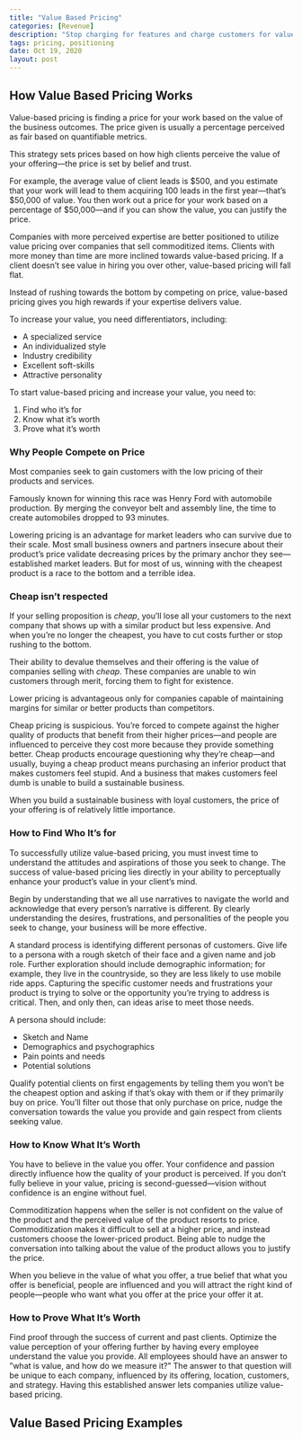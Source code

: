 ```yaml
---
title: "Value Based Pricing"
categories: [Revenue]
description: "Stop charging for features and charge customers for value gained. Charge per user, per dashboards, per 100 visits, etc."
tags: pricing, positioning
date: Oct 19, 2020
layout: post
---
```



## How Value Based Pricing Works
Value-based pricing is finding a price for your work based on the value of the business outcomes. The price given is usually a percentage perceived as fair based on quantifiable metrics.

This strategy sets prices based on how high clients perceive the value of your offering—the price is set by belief and trust.

For example, the average value of client leads is $500, and you estimate that your work will lead to them acquiring 100 leads in the first year—that’s $50,000 of value. You then work out a price for your work based on a percentage of $50,000—and if you can show the value, you can justify the price.

Companies with more perceived expertise are better positioned to utilize value pricing over companies that sell commoditized items. Clients with more money than time are more inclined towards value-based pricing. If a client doesn’t see value in hiring you over other, value-based pricing will fall flat.

Instead of rushing towards the bottom by competing on price, value-based pricing gives you high rewards if your expertise delivers value.

To increase your value, you need differentiators, including:
- A specialized service
- An individualized style
- Industry credibility
- Excellent soft-skills
- Attractive personality

To start value-based pricing and increase your value, you need to:
1. Find who it’s for
2. Know what it’s worth
3. Prove what it’s worth

### Why People Compete on Price
Most companies seek to gain customers with the low pricing of their products and services.

Famously known for winning this race was Henry Ford with automobile production. By merging the conveyor belt and assembly line, the time to create automobiles dropped to 93 minutes.

Lowering pricing is an advantage for market leaders who can survive due to their scale. Most small business owners and partners insecure about their product’s price validate decreasing prices by the primary anchor they see—established market leaders. But for most of us, winning with the cheapest product is a race to the bottom and a terrible idea.

### Cheap isn’t respected
If your selling proposition is *cheap*, you’ll lose all your customers to the next company that shows up with a similar product but less expensive. And when you’re no longer the cheapest, you have to cut costs further or stop rushing to the bottom.

Their ability to devalue themselves and their offering is the value of companies selling with *cheap*. These companies are unable to win customers through merit, forcing them to fight for existence.

Lower pricing is advantageous only for companies capable of maintaining margins for similar or better products than competitors.

Cheap pricing is suspicious. You’re forced to compete against the higher quality of products that benefit from their higher prices—and people are influenced to perceive they cost more because they provide something better. Cheap products encourage questioning why they’re cheap—and usually, buying a cheap product means purchasing an inferior product that makes customers feel stupid. And a business that makes customers feel dumb is unable to build a sustainable business.

When you build a sustainable business with loyal customers, the price of your offering is of relatively little importance.

### How to Find Who It’s for
To successfully utilize value-based pricing, you must invest time to understand the attitudes and aspirations of those you seek to change. The success of value-based pricing lies directly in your ability to perceptually enhance your product’s value in your client’s mind.

Begin by understanding that we all use narratives to navigate the world and acknowledge that every person’s narrative is different. By clearly understanding the desires, frustrations, and personalities of the people you seek to change, your business will be more effective.

A standard process is identifying different personas of customers. Give life to a persona with a rough sketch of their face and a given name and job role. Further exploration should include demographic information; for example, they live in the countryside, so they are less likely to use mobile ride apps. Capturing the specific customer needs and frustrations your product is trying to solve or the opportunity you’re trying to address is critical. Then, and only then, can ideas arise to meet those needs.

A persona should include:
- Sketch and Name
- Demographics and psychographics
- Pain points and needs
- Potential solutions

Qualify potential clients on first engagements by telling them you won’t be the cheapest option and asking if that’s okay with them or if they primarily buy on price. You’ll filter out those that only purchase on price, nudge the conversation towards the value you provide and gain respect from clients seeking value.

### How to Know What It’s Worth
You have to believe in the value you offer. Your confidence and passion directly influence how the quality of your product is perceived. If you don’t fully believe in your value, pricing is second-guessed—vision without confidence is an engine without fuel.

Commoditization happens when the seller is not confident on the value of the product and the perceived value of the product resorts to price. Commoditization makes it difficult to sell at a higher price, and instead customers choose the lower-priced product. Being able to nudge the conversation into talking about the value of the product allows you to justify the price.

When you believe in the value of what you offer, a true belief that what you offer is beneficial, people are influenced and you will attract the right kind of people—people who want what you offer at the price your offer it at.

### How to Prove What It’s Worth
Find proof through the success of current and past clients. Optimize the value perception of your offering further by having every employee understand the value you provide. All employees should have an answer to ”what is value, and how do we measure it?” The answer to that question will be unique to each company, influenced by its offering, location, customers, and strategy. Having this established answer lets companies utilize value-based pricing.

## Value Based Pricing Examples
